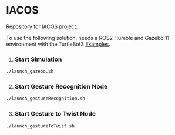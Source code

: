 # IACOS
Repository for IACOS project.

To use the following solution, needs a ROS2 Humble and Gazebo 11 environment with the TurtleBot3 [Examples](https://emanual.robotis.com/docs/en/platform/turtlebot3/simulation/#gazebo-simulation).


1. ### Start Simulation
```sh
./launch_gazebo.sh
```

2. ### Start Gesture Recognition Node
```sh
./launch_gestureRecognition.sh
```

3. ### Start Gesture to Twist Node
```sh
./launch_gestureToTwist.sh
```
